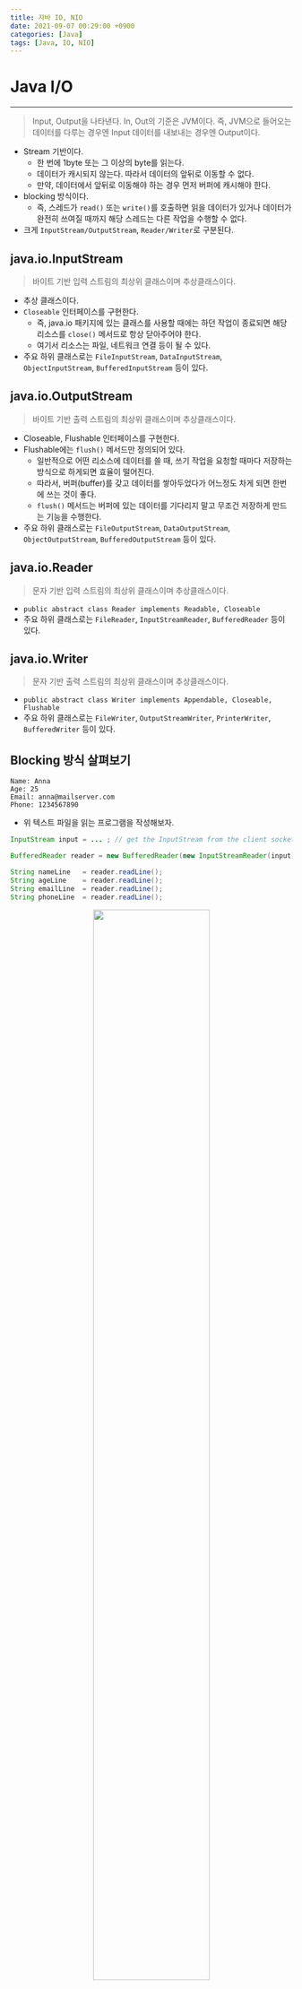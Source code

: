 ```yaml
---
title: 자바 IO, NIO
date: 2021-09-07 00:29:00 +0900
categories: [Java]
tags: [Java, IO, NIO]
---
```


# Java I/O
---
> Input, Output을 나타낸다. In, Out의 기준은 JVM이다. 즉, JVM으로 들어오는 데이터를 다루는 경우엔 Input 데이터를 내보내는 경우엔 Output이다.

- Stream 기반이다.
  - 한 번에 1byte 또는 그 이상의 byte를 읽는다.
  - 데이터가 캐시되지 않는다. 따라서 데이터의 앞뒤로 이동할 수 없다.
  - 만약, 데이터에서 앞뒤로 이동해야 하는 경우 먼저 버퍼에 캐시해야 한다.
- blocking 방식이다.
  - 즉, 스레드가 `read()` 또는 `write()`를 호출하면 읽을 데이터가 있거나 데이터가 완전히 쓰여질 때까지 해당 스레드는 다른 작업을 수행할 수 없다.
- 크게 `InputStream/OutputStream`, `Reader/Writer`로 구분된다.


## java.io.InputStream
> 바이트 기반 입력 스트림의 최상위 클래스이며 추상클래스이다.

- 추상 클래스이다.
- `Closeable` 인터페이스를 구현한다.
  - 즉, java.io 패키지에 있는 클래스를 사용할 때에는 하던 작업이 종료되면 해당 리소스를 `close()` 메서드로 항상 닫아주어야 한다.
  - 여기서 리소스는 파일, 네트워크 연결 등이 될 수 있다.
- 주요 하위 클래스로는 `FileInputStream`, `DataInputStream`, `ObjectInputStream`, `BufferedInputStream` 등이 있다.

## java.io.OutputStream
> 바이트 기반 출력 스트림의 최상위 클래스이며 추상클래스이다.

- Closeable, Flushable 인터페이스를 구현한다.
- Flushable에는 `flush()` 메서드만 정의되어 있다.
  - 일반적으로 어떤 리소스에 데이터를 쓸 때, 쓰기 작업을 요청할 때마다 저장하는 방식으로 하게되면 효율이 떨어진다.
  - 따라서, 버퍼(buffer)를 갖고 데이터를 쌓아두었다가 어느정도 차게 되면 한번에 쓰는 것이 좋다.
  - `flush()` 메서드는 버퍼에 있는 데이터를 기다리지 말고 무조건 저장하게 만드는 기능을 수행한다.
- 주요 하위 클래스로는 `FileOutputStream`, `DataOutputStream`, `ObjectOutputStream`, `BufferedOutputStream` 등이 있다.

## java.io.Reader
> 문자 기반 입력 스트림의 최상위 클래스이며 추상클래스이다.

- `public abstract class Reader implements Readable, Closeable`
- 주요 하위 클래스로는 `FileReader`, `InputStreamReader`, `BufferedReader` 등이 있다.

## java.io.Writer
> 문자 기반 출력 스트림의 최상위 클래스이며 추상클래스이다.

- `public abstract class Writer implements Appendable, Closeable, Flushable`
- 주요 하위 클래스로는 `FileWriter`, `OutputStreamWriter`, `PrinterWriter`,  `BufferedWriter` 등이 있다.

## Blocking 방식 살펴보기
```
Name: Anna
Age: 25
Email: anna@mailserver.com
Phone: 1234567890
```

- 위 텍스트 파일을 읽는 프로그램을 작성해보자.

```java
InputStream input = ... ; // get the InputStream from the client socket

BufferedReader reader = new BufferedReader(new InputStreamReader(input));

String nameLine   = reader.readLine();
String ageLine    = reader.readLine();
String emailLine  = reader.readLine();
String phoneLine  = reader.readLine();
```

<figure align = "center">
  <img src = "https://user-images.githubusercontent.com/64415489/132817635-8b2368ea-877d-4c47-b2b4-d116cfe7c29c.png" width="70%"/>
  <figcaption align="center">출처 : <a href="http://tutorials.jenkov.com/java-nio/nio-vs-io.html#main-differences-between-java-nio-and-io" target="_blank"> http://tutorials.jenkov.com/java-nio/nio-vs-io.html#main-differences-between-java-nio-and-io</a> </figcaption>
</figure>


# New IO
> java.nio 패키지는 Java 1.4에서 처음 도입되었으며 향상된 파일 작업 및 `ASynchronousSocketChannel`는 Java 1.7(NIO.2)에서 업데이트되었다.

- 스트림 기반 → 버퍼(Buffer)와 채널(Channel) 기반으로 데이터 처리
  - NIO에서 데이터를 주고 받을 때는 버퍼를 통해서 처리한다.

- 버퍼 기반 데이터 처리
  - 데이터는 버퍼로 읽혀지고 나중에 처리된다.
  - 필요에 따라 버퍼에서 앞뒤로 이동할 수 있습니다. 이를 통해 처리 중에 유연성을 높일 수 있다.
  - 버퍼를 완전히 처리하려면 필요한 모든 데이터가 버퍼에 포함되어 있는지 확인해야 한다.
  - 또한 버퍼로 더 많은 데이터를 읽을 때 아직 처리하지 않은 버퍼의 데이터를 덮어쓰지 않도록 해야한다.

- Non-Blocking
  - 스레드는 채널에 데이터 읽기를 요청할 수 있으며 현재 사용 가능한 데이터만 가져오거나 현재 사용 가능한 데이터가 없는 경우 아무 것도 가져오지 않는다.
  - 데이터를 읽을 수 있을 때까지 blocking 상태를 유지하는 대신 스레드는 다른 작업을 계속할 수 있다.
  - 스레드는 일부 데이터가 채널에 기록되도록 요청할 수 있지만, 데이터가 완전히 기록되기를 기다리지는 않는다.
  - 그런 다음 스레드는 계속해서 중간에 다른 작업을 수행할 수 있다.
  - IO 호출에서 차단되지 않을 때 스레드가 유휴 시간을 보내는 것은 일반적으로 그 동안 다른 채널에서 IO를 수행하는 것이다.
  - 즉, 단일 스레드가 여러 입력 및 출력 채널을 관리할 수 있다.

- `bufferFull()` 메서드는 버퍼에 읽어들인 데이터의 양을 추적하고 버퍼가 가득 찼는지 여부에 따라 true 또는 false를 반환해야한다. 즉, 버퍼가 처리할 준비가 되면 가득 찬 것으로 간주된다.
- `bufferFull()` 메서드는 버퍼를 스캔하지만 메서드가 호출되기 전과 동일한 상태로 버퍼를 유지해야 한다. 그렇지 않으면 버퍼로 읽은 다음 데이터가 올바른 위치에서 읽히지 않을 수 있다.

```java
ByteBuffer buffer = ByteBuffer.allocate(48);

int bytesRead = inChannel.read(buffer);

while(! bufferFull(bytesRead) ) {
    bytesRead = inChannel.read(buffer);
}
```

- 위 코드를 다음과 같은 다이어그램으로 나타낼 수 있다.

<figure align = "center">
  <img src = "https://user-images.githubusercontent.com/64415489/132822109-db59cd0d-40c3-4b85-b4cb-2e3eb1d0fcb3.png" width="70%"/>
  <figcaption align="center">출처 : <a href="http://tutorials.jenkov.com/java-nio/nio-vs-io.html#main-differences-between-java-nio-and-io" target="_blank"> http://tutorials.jenkov.com/java-nio/nio-vs-io.html#main-differences-between-java-nio-and-io</a> </figcaption>
</figure>


## Java NIO 주요 컴포넌트
> Java NIO는 Buffer, Channel, Selector를 기반으로 새로운 I/O 모델을 제공한다.

### 1. Buffer
- NIO에서 제공하는 Buffer는 `java.nio.Buffer` 클래스를 확장하여 사용한다.
- 기본 데이터 유형에 대해 버퍼를 사용할 수 있습니다. Java NIO는 버퍼 지향 패키지이다.
  - 즉, 채널을 사용하여 추가 처리된 버퍼에 데이터를 쓰거나 읽을 수 있다.
  - ByteBuffer, CharBuffer, DoubleBuffer 등 다양한 타입의 버퍼가 존재한다.
- 버퍼는 기본 데이터 유형을 보유하고 다른 NIO 패키지에 대한 개요를 제공하므로 데이터의 컨테이너 역할을 한다.
  - 버퍼는 채우기, 비우기, 뒤집기, 되감기 등을 할 수 있다.

- 위치와 관련된 메서드
  - `position()` : 현재의 위치를 나타냄
  - `limit()` : 읽거나 쓸 수 없는 위치를 나타냄
  - `capacity()` : 버퍼의 크기를 나타냄
  - `0 <= position <= limit <= capacity`

- 예제 코드

```java
import java.io.FileInputStream;
import java.io.FileOutputStream;
import java.io.IOException;
import java.nio.ByteBuffer;
import java.nio.channels.FileChannel;


public class NioSample {
    public static void main(String[] args) {
        NioSample sample = new NioSample();
        sample.basicWriteAndRead();
    }

    public void basicWriteAndRead() {
        String fileName = "nio.txt";
        try {
            writeFile(fileName, "My first NIO sample");
            readFile(fileName);
        } catch (IOException e) {
            e.printStackTrace();
        }
    }

    private void writeFile(String fileName, String data) throws IOException {
        FileChannel channel = new FileOutputStream(fileName).getChannel(); // 파일을 쓰기 위한 채널 얻어오기
        byte[] byteData = data.getBytes();
        ByteBuffer buffer = ByteBuffer.wrap(byteData); // ByteBuffer 객체 생성
        channel.write(buffer); // 버퍼를 이용해서 파일 생성
        channel.close();
    }


    private void readFile(String fileName) throws IOException {
        FileChannel channel = new FileInputStream(fileName).getChannel(); // 파일을 읽기 위한 채널 얻어오기
        ByteBuffer buffer = ByteBuffer.allocate(1024);
        channel.read(buffer); // 버퍼를 넘겨줌으로써 데이터를 해당 버퍼에 담게된다.
        buffer.flip(); // 버퍼에 담겨있는 데이터의 가장 앞으로 이동

        while (buffer.hasRemaining()) {
            System.out.print((char) buffer.get());
        }

        channel.close();
    }
}
```

### 2. Channel
- 채널은 외부 세계와 통신하는 데 사용되는 스트림과 같다.
- 채널에서 버퍼로 데이터를 읽거나 버퍼에서 채널로 데이터를 쓸 수 있다.
- Java NIO는 non-blocking I/O 작업을 수행하며 이러한 I/O 작업에 채널을 사용할 수 있다.
- 서로 다른 엔티티에 대한 연결은 논블로킹 I/O 동작을 수행할 수 있는 다양한 채널로 표현된다.
- 채널은 중간 매체 또는 게이트웨이로 작동한다.

<figure align = "center">
  <img src = "https://user-images.githubusercontent.com/64415489/132728702-13122fc3-2e5b-49d7-a5f6-97472806b856.png" width="80%"/>
  <figcaption align="center">출처 : <a href="https://www.geeksforgeeks.org/introduction-to-java-nio-with-examples/" target="_blank"> https://www.geeksforgeeks.org/introduction-to-java-nio-with-examples/</a> </figcaption>
</figure>


### 3. Selector
- Selector를 통해 non-blocking I/O가 가능하다.
- Selector는 이벤트에 대해 여러 채널을 모니터링한다.
- 하나의 Selector를 사용해서 다수의 channels를 등록할 수 있다.
- 하나의 스레드를 사용해서 input을 처리할 수 있는 channel, writing을 위해 준비된 channel을 선택할 수 있다.
  - 즉, Selector는 I/O 작업을 위해 준비된 채널을 선택하는 데 사용된다.
- 결과적으로, 하나의 스레드 여러 개의 channel을 쉽게 관리할 수 있게된다.
  - 다수의 스레드로 IO를 관리하는 방식에 비해 스레드 간의 context switching을 줄여준다.

<figure align = "center">
  <img src = "https://user-images.githubusercontent.com/64415489/132728835-a48159c4-cddc-42ea-b72e-349ca9629183.png" width="80%"/>
  <figcaption align="center">출처 : <a href="https://www.geeksforgeeks.org/introduction-to-java-nio-with-examples/" target="_blank"> https://www.geeksforgeeks.org/introduction-to-java-nio-with-examples/</a> </figcaption>
</figure>


# Java I/O는 내부적으로 어떻게 동작할까 ?
---
## Buffer Handling and Kernel vs User Space
<figure align = "center">
  <img src = "https://user-images.githubusercontent.com/64415489/132784262-d141cbf3-c7f1-4c35-bfb7-50d36ebbcc95.png" width="90%"/>
  <figcaption align="center">출처 : <a href="https://howtodoinjava.com/java/io/how-java-io-works-internally/" target="_blank"> https://howtodoinjava.com/java/io/how-java-io-works-internally/</a> </figcaption>
</figure>

- 위의 이미지는 블록 데이터가 하드 디스크와 같은 외부 소스에서 실행 중인 프로세스 내부의 메모리 영역(예: RAM)으로 이동하는 방식에 대한 단순화된 '논리적' 다이어그램을 나타낸다.

1. 프로세스는 `read()` 시스템 호출을 통해 버퍼를 채우도록 요청한다.
- 사용자 프로세스는 User Space에서 동작하기 때문에 하드웨어에 직접적으로 접근할 수 없다. 따라서, OS에서 제공하는 시스템콜을 통해 I/O를 수행해야 한다.
- read() 시스템콜을 통해 커널에게 I/O 수행을 요청한다.
  - 이 과정에서 유저 모드(User mode)에서 커널 모드(Kernal mode)로 스위칭이 발생한다.
- 제어권을 넘겨받은 커널은 우선 프로세스가 요청한 데이터가 이미 커널 영역 캐시 메모리에 존재하는지 확인한다.
  - 만일 데이터가 캐시에 존재한다면 해당 데이터를 read() 함수 호출 시 전달받은 메모리 영역에 복사한 뒤 제어권을 다시 사용자 프로세스에게 넘긴다.(커널 모드 -> 유저 모드로 스위칭)
  - 데이터가 캐시에 존재하지 않는다면 디스크로부터 데이터를 가져오는 과정을 수행한다.

2. 읽기 호출은 커널이 디스크 컨트롤러 하드웨어에 명령을 실행하여 디스크에서 데이터를 가져오도록 한다.
- 이는 CPU가 디스크보다 수백배는 빠르기 때문에, 디스크의 처리 시간을 기다리는 것이 낭비이기 때문이다.

3. 디스크 컨트롤러는 CPU의 추가 지원 없이 DMA를 통해 데이터를 커널 메모리 버퍼에 직접 쓴다.
4. 디스크 컨트롤러가 버퍼 채우기를 마치면 커널은 커널 공간의 임시 버퍼에서 프로세스가 지정한 버퍼로 데이터를 복사한다.
5. read() 과정이 종료되면서, 사용자 프로세스는 Block 되어 있던 메서드가 완료되며 요청한 데이터를 사용할 수 있게 된다.

## Arguments
- 위에서 살펴봤듯이, Java I/O의 경우 커널 메모리를 직접 접근하는 것이 아닌 JVM에 데이터를 copy하는 작업 로직이 포함되어 있기 때문에 비효율적이다는 의견이 있다.
  - CPU가 개입하여 커널 영역 메모리의 데이터를 사용자 영역으로 옮기며 오버헤드가 발생한다.
  - 이 과정에서 생성된 Java의 객체들은 GC 대상이 된다.
- 일반적으로 DMA를 하게되면 CPU 자원사용 없이 직접적인 메모리 접근을 하기 때문에 CPU 오버헤드가 없으며 CPU 자원 점유가 없는 non-blocking 수행이 가능하다는 이점이 있다.
  - java.nio 에서는 사용자 영역상에 Buffer를 만들어 사용하는것이 아닌 커널영역에 Buffer를 만들어 직접 DMA를 할 수 있도록 제공하고 있다.
  - 따라서, java.nio를 사용하는것이 java.io를 사용하는 것 보다 일반적으로 성능적으로 뛰어나다고 알려져있다.
  - 하지만, 항상 그런 것만은 아니다. [관련 글](https://taes-k.github.io/2021/01/06/java-nio/)

### cf) DMA(Direct memory access)
> DMA는 특정 하드웨어 하위 시스템이 CPU와 독립적으로 RAM에 액세스할 수 있도록 하는 기능이다.

- DMA가 없으면 CPU가 프로그래밍된 입출력을 사용할 때, 일반적으로 읽기 또는 쓰기 작업의 전체 시간 동안 완전히 사용되므로 다른 작업을 수행할 수 없다.
  - 따라서, CPU는 먼저 DMA 전송을 시작하고, 전송이 진행되는 동안 다른 작업을 수행한다.
  - 작업이 완료되면 DMA 컨트롤러로부터 인터럽트를 수신한다.
- 이 기능은 CPU가 데이터 전송 속도를 따라가지 못하거나 CPU가 상대적으로 느린 I/O 데이터 전송을 기다리는 동안 작업을 수행해야 할 때 유용하다.

# 참고 자료
---
- 이상민, 『자바의 신 2』, 로드북(2017), 26,27장
- [https://www.baeldung.com/java-io-vs-nio](https://www.baeldung.com/java-io-vs-nio)
- [http://tutorials.jenkov.com/java-nio/nio-vs-io.html#main-differences-between-java-nio-and-io](http://tutorials.jenkov.com/java-nio/nio-vs-io.html#main-differences-between-java-nio-and-io)
- [https://www.geeksforgeeks.org/introduction-to-java-nio-with-examples/](https://www.geeksforgeeks.org/introduction-to-java-nio-with-examples/)
- [https://howtodoinjava.com/java/io/how-java-io-works-internally/](https://howtodoinjava.com/java/io/how-java-io-works-internally/)
- [https://taes-k.github.io/2021/01/06/java-nio/](https://taes-k.github.io/2021/01/06/java-nio/)
- [https://leeyh0216.github.io/posts/java_nio_why_java_io_slow/](https://leeyh0216.github.io/posts/java_nio_why_java_io_slow/)
- [https://en.wikipedia.org/wiki/Direct_memory_access](https://en.wikipedia.org/wiki/Direct_memory_access)
